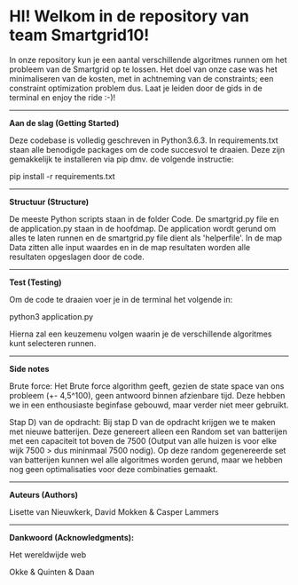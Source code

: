 <h1> HI! Welkom in de repository van team Smartgrid10! </h1>

In onze repository kun je een aantal verschillende algoritmes runnen om het probleem van de Smartgrid op te lossen. Het doel van onze case was het minimaliseren van de kosten, met in achtneming van de constraints; een constraint optimization problem dus. Laat je leiden door de gids in de terminal en enjoy the ride :-)!

----------------------------------------------------------------------------------
<b>Aan de slag (Getting Started)</b>

Deze codebase is volledig geschreven in Python3.6.3. In requirements.txt staan alle benodigde packages om de code succesvol te draaien. Deze zijn gemakkelijk te installeren via pip dmv. de volgende instructie:

pip install -r requirements.txt

----------------------------------------------------------------------------------
<b>Structuur (Structure)</b>

De meeste Python scripts staan in de folder Code. De smartgrid.py file en de application.py staan in de hoofdmap. De application wordt gerund om alles te laten runnen en de smartgrid.py file dient als 'helperfile'. In de map Data zitten alle input waardes en in de map resultaten worden alle resultaten opgeslagen door de code.

----------------------------------------------------------------------------------
<b>Test (Testing)</b>

Om de code te draaien voer je in de terminal het volgende in:

python3 application.py

Hierna zal een keuzemenu volgen waarin je de verschillende algoritmes kunt selecteren runnen.

----------------------------------------------------------------------------------
<b>Side notes</b>

Brute force:
Het Brute force algorithm geeft, gezien de state space van ons probleem (+- 4,5^100), geen antwoord binnen afzienbare tijd. Deze hebben we in een enthousiaste beginfase gebouwd, maar verder niet meer gebruikt. 

Stap D) van de opdracht:
Bij stap D van de opdracht krijgen we te maken met nieuwe batterijen. Deze genereert alleen een Random set van batterijen met een capaciteit tot boven de 7500 (Output van alle huizen is voor elke wijk 7500 > dus mininmaal 7500 nodig). Op deze random gegenereerde set van batterijen kunnen wel alle algoritmes worden gerund, maar we hebben nog geen optimalisaties voor deze combinaties gemaakt.


----------------------------------------------------------------------------------
<b> Auteurs (Authors)</b>

Lisette van Nieuwkerk, David Mokken & Casper Lammers


----------------------------------------------------------------------------------
<b> Dankwoord (Acknowledgments): </b>

Het wereldwijde web

Okke & Quinten & Daan 


